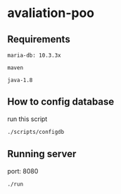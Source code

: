 # avaliation-poo

## Requirements

`maria-db: 10.3.3x`

`maven`

`java-1.8`

## How to config database

run this script

```bash
./scripts/configdb
```

## Running server

port: 8080

```bash
./run
```
